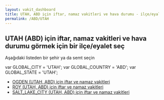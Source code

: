 ```yaml
---
layout: vakit_dashboard
title: UTAH, ABD için iftar, namaz vakitleri ve hava durumu - ilçe/eyalet seç
permalink: /ABD/UTAH
---
```


## UTAH (ABD) için iftar, namaz vakitleri ve hava durumu  görmek için bir ilçe/eyalet seç

Aşağıdaki listeden bir şehir ya da semt seçin



  var GLOBAL_CITY = 'UTAH';
  var GLOBAL_COUNTRY = 'ABD';
  var GLOBAL_STATE = 'UTAH';
* [OGDEN (UTAH, ABD) için iftar ve namaz vakitleri](/ABD/UTAH/OGDEN)
* [ROY (UTAH, ABD) için iftar ve namaz vakitleri](/ABD/UTAH/ROY)
* [SALT_LAKE_CITY (UTAH, ABD) için iftar ve namaz vakitleri](/ABD/UTAH/SALT_LAKE_CITY)
</script>
<script type="text/javascript">